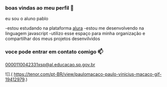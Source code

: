 ### boas vindas ao meu perfil 🐒

eu sou o aluno pablo 

-estou estudando na plataforma [alura]( https://curso.alura.com.br )
-estou me desenvolvendo na linguagem javascript
-utilizo esse espaço para minha organização e compartilhar dos meus projetos desenvilvidos




### voce pode entrar em contato comigo 📫

0000110042331xsp@al.educacao.sp.gov.br



![].( https://tenor.com/pt-BR/view/paulomacaco-paulo-vinicius-macaco-gif-19412979.)
